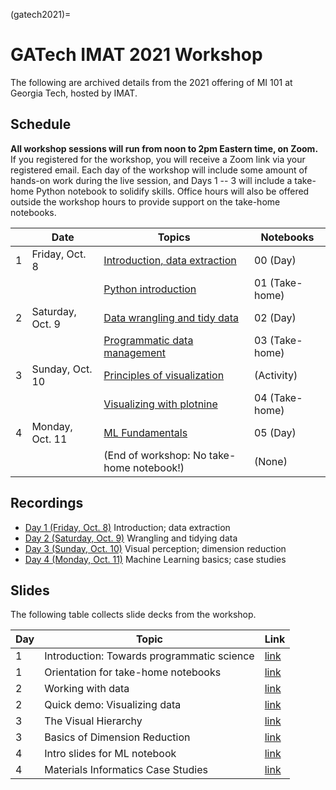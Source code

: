 (gatech2021)=
# GATech IMAT 2021 Workshop

The following are archived details from the 2021 offering of MI 101 at Georgia Tech, hosted by IMAT.

## Schedule

**All workshop sessions will run from noon to 2pm Eastern time, on Zoom.** If
you registered for the workshop, you will receive a Zoom link via your
registered email. Each day of the workshop will include some amount of hands-on
work during the live session, and Days 1 -- 3 will include a take-home Python
notebook to solidify skills. Office hours will also be offered outside the
workshop hours to provide support on the take-home notebooks.

|   | Date             | Topics                                         | Notebooks      |
|---|------------------|------------------------------------------------|----------------|
| 1 | Friday, Oct. 8   | [Introduction, data extraction](00-extraction) | 00 (Day)       |
|   |                  | [Python introduction](01-python)               | 01 (Take-home) |
| 2 | Saturday, Oct. 9 | [Data wrangling and tidy data](02-tidy)        | 02 (Day)       |
|   |                  | [Programmatic data management](03-data)        | 03 (Take-home) |
| 3 | Sunday, Oct. 10  | [Principles of visualization](day3-vis)                    | (Activity)     |
|   |                  | [Visualizing with plotnine](04-vis)            | 04 (Take-home) |
| 4 | Monday, Oct. 11  | [ML Fundamentals](05-ml)                       | 05 (Day)       |
|   |                  | (End of workshop: No take-home notebook!)      | (None)         |

## Recordings

- [Day 1 (Friday, Oct.
8)](https://olin.zoom.us/rec/share/YF1PFAdPnuiTb95ORvm6qqo7J8XGV86tzvEVpE3TulqL077V8q-oXA6TRCHv11PO.VPnDi-wedAG-K5gg) Introduction; data extraction
- [Day 2 (Saturday, Oct. 9)](https://olin.zoom.us/rec/share/BYsVZpaKnJVGZTCqB82Di0ZFqW0hDDg1bEplgam9uTIXlr6AU-tNiRbx-v0zNSCo.wQMRoLzLw7292ec-) Wrangling and tidying data
- [Day 3 (Sunday, Oct. 10)](https://olin.zoom.us/rec/share/AwTgw-0DIJFYypGXLYZo9F7PKvA3RAH768EZOxbY7Nn-MO8yCX1J0Q21u9O8KmaE.qAtyl2jtyaFlPUgC) Visual perception; dimension reduction
- [Day 4 (Monday, Oct. 11)](https://olin.zoom.us/rec/share/czucdftmnLaebGNSGez4mxzANA1CQa63lc6QB0PuWnBWnG0Q7kCFrDtLaCKP8XkM.hdoAFNWIiL88Wvy8) Machine Learning basics; case studies

## Slides

The following table collects slide decks from the workshop.

| Day | Topic                                      | Link                                                                                              |
|-----|--------------------------------------------|---------------------------------------------------------------------------------------------------|
| 1   | Introduction: Towards programmatic science | [link](https://docs.google.com/presentation/d/1m_FY-6cA12iE690c8qL9MX1glDWuVlTs/edit#slide=id.p1) |
| 1   | Orientation for take-home notebooks        | [link](https://docs.google.com/presentation/d/1ql2hzv8JlLDW18hlg6jTxkd0lKi8wc_q/edit#slide=id.p1) |
| 2   | Working with data                          | [link](https://docs.google.com/presentation/d/1V-MA_GJUtHRlWBMfvYQRNhueStawjT6b/edit#slide=id.p1) |
| 2   | Quick demo: Visualizing data               | [link](https://docs.google.com/presentation/d/1ZMfANmcnXC7si9y1A_9cWAVSD5XvD8H8/edit#slide=id.p1) |
| 3   | The Visual Hierarchy                       | [link](https://docs.google.com/presentation/d/1LLxy1dfl_g3q6gQIcG9IYvtx_qCWseKk/edit#slide=id.p1) |
| 3   | Basics of Dimension Reduction              | [link](https://docs.google.com/presentation/d/1vNK62hNj_XvI9U7i9X81JgOTQFmQ_Cvf/edit#slide=id.p1) |
| 4   | Intro slides for ML notebook               | [link](https://docs.google.com/presentation/d/1yeMni5_n9_HRJtyiZuyELZdOZ6yr88Cw/edit#slide=id.p1) |
| 4   | Materials Informatics Case Studies         | [link](https://docs.google.com/presentation/d/1rTmleoFxOidQY2U2MRVgLblNin0DBs1Z/edit#slide=id.p1) |
